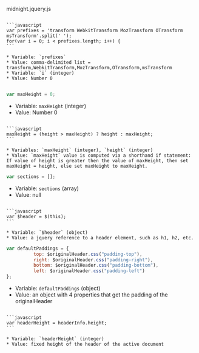 midnight.jquery.js

~~~

```javascript
var prefixes = 'transform WebkitTransform MozTransform OTransform msTransform'.split(' ');
for(var i = 0; i < prefixes.length; i++) {
```

* Variable: `prefixes` 
* Value: comma-delimited list = transform,WebkitTransform,MozTransform,OTransform,msTransform
* Variable: `i` (integer)
* Value: Number 0
 
~~~

```javascript
var maxHeight = 0;
```
 
* Variable: `maxHeight` (integer)
* Value: Number 0
 
~~~

```javascript
maxHeight = (height > maxHeight) ? height : maxHeight;
```
 
* Variables: `maxHeight` (integer), `height` (integer)
* Value: `maxHeight` value is computed via a shorthand if statement: If value of height is greater then the value of maxHeight, then set maxHeight = height, else set maxHeight to maxHeight.

~~~

```javascript
var sections = [];
```
 
* Variable: `sections` (array) 
* Value: null

~~~

```javascript
var $header = $(this);
```
 
* Variable: `$header` (object) 
* Value: a jquery reference to a header element, such as h1, h2, etc. 

~~~

```javascript
var defaultPaddings = {
          top: $originalHeader.css("padding-top"),
          right: $originalHeader.css("padding-right"),
          bottom: $originalHeader.css("padding-bottom"),
          left: $originalHeader.css("padding-left")
};
```

* Variable: `defaultPaddings` (object)
* Value: an object with 4 properties that get the padding of the originalHeader

~~~

```javascript
var headerHeight = headerInfo.height;
```

* Variable: `headerHeight` (integer)
* Value: fixed height of the header of the active document 
